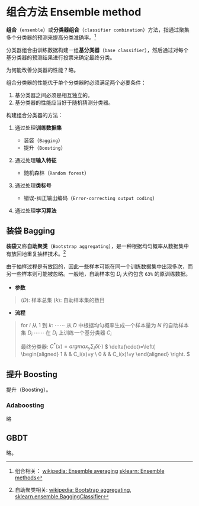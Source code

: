 # 组合方法 Ensemble method

**组合**（`ensemble`）或**分类器组合**（`classifier combination`）方法，指通过聚集多个分类器的预测来提高分类准确率。[^组合]

分类器组合由训练数据构建一组**基分类器**（`base classifier`），然后通过对每个基分类器的预测结果进行投票来确定最终分类。

为何能改善分类器的性能？略。

组合分类器的性能优于单个分类器时必须满足两个必要条件：

1. 基分类器之间必须是相互独立的。
2. 基分类器的性能应当好于随机猜测分类器。

构建组合分类器的方法：

1. 通过处理**训练数据集**

    - 装袋（`Bagging`）
    - 提升（`Boosting`）

2. 通过处理**输入特征**

    - 随机森林（`Random forest`）

3. 通过处理**类标号**

    - 错误-纠正输出编码（`Error-correcting output coding`）

4. 通过处理**学习算法**

## 装袋 Bagging

**装袋**又称**自助聚类**（`Bootstrap aggregating`），是一种根据均匀概率从数据集中有放回地重复抽样技术。[^自助聚类]

由于抽样过程是有放回的，因此一些样本可能在同一个训练数据集中出现多次，而另一些样本则可能被忽略。一般地，自助样本包 $D_i$ 大约包含 `63%` 的原训练数据。

- **参数**
> ($D$): 样本总集
> ($k$): 自助样本集的数目

- **流程**
> for $i$ 从 1 到 $k$:
> ⋯⋯ 从 $D$ 中根据均匀概率生成一个样本量为 $N$ 的自助样本集 $D_i$
> ⋯⋯ 在 $D_i$ 上训练一个基分类器 $C_i$
>
> 最终分类器:
> $C^*(x)=argmax_y\sum_i\delta(\cdot)$
> $
> \delta(\cdot)=\left\{
> \begin{aligned}
> 1 &  & C_i(x)=y \\
> 0 &  & C_i(x)!=y
> \end{aligned}
> \right.
> $

## 提升 Boosting

提升（Boosting）。

### Adaboosting

略

## GBDT

略。

[^组合]:组合相关：
[wikipedia: Ensemble averaging](https://en.wikipedia.org/wiki/Ensemble_averaging_(machine_learning))
[sklearn: Ensemble methods](http://scikit-learn.org/stable/modules/ensemble.html)

[^自助聚类]: 自助聚类相关:
[wikipedia: Bootstrap aggregating](https://en.wikipedia.org/wiki/Bootstrap_aggregating),
[sklearn.ensemble.BaggingClassifier](http://scikit-learn.org/stable/modules/generated/sklearn.ensemble.BaggingClassifier.html)
